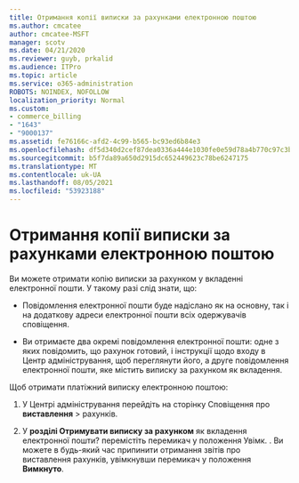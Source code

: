 ```yaml
---
title: Отримання копії виписки за рахунками електронною поштою
ms.author: cmcatee
author: cmcatee-MSFT
manager: scotv
ms.date: 04/21/2020
ms.reviewer: guyb, prkalid
ms.audience: ITPro
ms.topic: article
ms.service: o365-administration
ROBOTS: NOINDEX, NOFOLLOW
localization_priority: Normal
ms.custom:
- commerce_billing
- "1643"
- "9000137"
ms.assetid: fe76166c-afd2-4c99-b565-bc93ed6b84e3
ms.openlocfilehash: df5d340d2cef87dea0336a444e1030fe0e59d78a4b770c97c3bce2cdd0802848
ms.sourcegitcommit: b5f7da89a650d2915dc652449623c78be6247175
ms.translationtype: MT
ms.contentlocale: uk-UA
ms.lasthandoff: 08/05/2021
ms.locfileid: "53923188"
---
```

# <a name="receive-copy-of-your-billing-statement-in-email"></a>Отримання копії виписки за рахунками електронною поштою

Ви можете отримати копію виписки за рахунком у вкладенні електронної пошти. У такому разі слід знати, що:
  
- Повідомлення електронної пошти буде надіслано як на основну, так і на додаткову адреси електронної пошти всіх одержувачів сповіщення.

- Ви отримаєте два окремі повідомлення електронної пошти: одне з яких повідомить, що рахунок готовий, і інструкції щодо входу в Центр адміністрування, щоб переглянути його, а друге повідомлення електронної пошти, яке містить виписку за рахунком як вкладення.

Щоб отримати платіжний виписку електронною поштою:
  
1. У Центрі адміністрування перейдіть на сторінку Сповіщення про **виставлення** \> [](https://go.microsoft.com/fwlink/p/?linkid=853212) рахунків.

2. У **розділі Отримувати виписку за рахунком** як вкладення електронної пошти? перемістіть перемикач у положення Увімк. .  Ви можете в будь-який час припинити отримання звітів про виставлення рахунків, увімкнувши перемикач у положення **Вимкнуто**.